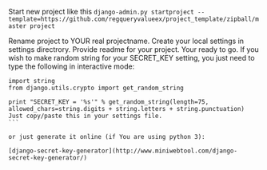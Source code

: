 Start new project like this
`django-admin.py startproject --template=https://github.com/regqueryvalueex/project_template/zipball/master project`

Rename project to YOUR real projectname.
Create your local settings in settings directrory.
Provide readme for your project.
Your ready to go.
If you wish to make random string for your SECRET_KEY setting, you just need to type the following in interactive mode:

````
import string
from django.utils.crypto import get_random_string

print "SECRET_KEY = '%s'" % get_random_string(length=75, allowed_chars=string.digits + string.letters + string.punctuation)
Just copy/paste this in your settings file.
```

or just generate it online (if You are using python 3):

[django-secret-key-generator](http://www.miniwebtool.com/django-secret-key-generator/)